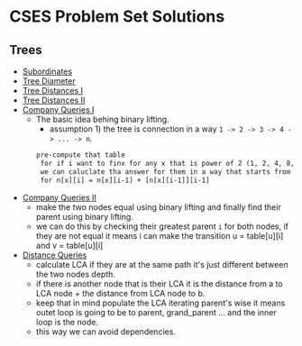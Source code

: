 # CSES Problem Set Solutions

## Trees
 - [Subordinates](https://cses.fi/problemset/task/1674/)
 - [Tree Diameter](https://cses.fi/problemset/task/1131/)
 - [Tree Distances I](https://cses.fi/problemset/task/1132/)
 - [Tree Distances II](https://cses.fi/problemset/task/1133/)
 - [Company Queries I](https://cses.fi/problemset/task/1687/)
    - The basic idea behing binary lifting.
        - assumption 1) the tree is connection in a way `1 -> 2 -> 3 -> 4 -> ... -> n`.
        ```txt
        pre-compute that table
         for if i want to finx for any x that is power of 2 (1, 2, 4, 8, 16, 32)
         we can caluclate tha answer for them in a way that starts from  ( 1+1, 2 + 2, 4 + 4, 8 + 8)
         for n[x][i] = n[x][i-1] + [n[x][i-1]][i-1]
         ```
 - [Company Queries II](https://cses.fi/problemset/task/1688/)
    - make the two nodes equal using binary lifting and finally find their parent using binary lifting.
    - we can do this by checking their greatest parent `i` for both nodes, if they are not equal it means i can make the transition u = table[u][i] and v = table[u][i]
 - [Distance Queries](https://cses.fi/problemset/task/1135/)
    - calculate LCA if they are at the same path it's just different between the two nodes depth.
    - if there is another node that is their LCA it is the distance from a to LCA node + the distance from LCA node to b.
    - keep that in mind populate the LCA iterating parent's wise it means outet loop is going to be to parent, grand_parent ... and the inner loop is the node.
    - this way we can avoid dependencies.

